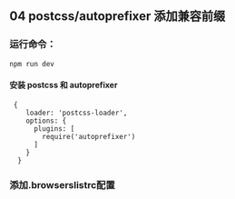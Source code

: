 ## 04 postcss/autoprefixer 添加兼容前缀
### 运行命令：
```
npm run dev 
```
#### 安装 postcss 和 autoprefixer
```
 {
    loader: 'postcss-loader',
    options: {
      plugins: [
        require('autoprefixer')
      ]
    }
  }
```
### 添加.browserslistrc配置










